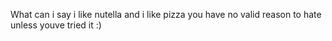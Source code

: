What can i say i like nutella and i like pizza
you have no valid reason to hate unless youve tried it :)

<!---
NutellaOnPizza/NutellaOnPizza is a ✨ special ✨ repository because its `README.md` (this file) appears on your GitHub profile.
You can click the Preview link to take a look at your changes.
--->
